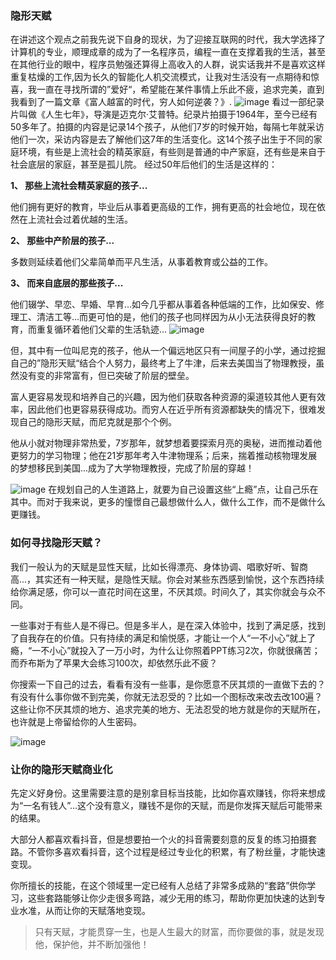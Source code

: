 ### 隐形天赋
 在讲述这个观点之前我先说下自身的现状，为了迎接互联网的时代，我大学选择了计算机的专业，顺理成章的成为了一名程序员，编程一直在支撑着我的生活，甚至在其他行业的眼中，程序员勉强还算得上高收入的人群，说实话我并不是喜欢这样重复枯燥的工作,因为长久的智能化人机交流模式，让我对生活没有一点期待和惊喜，我一直在寻找所谓的”爱好“，希望能在某件事情上乐此不疲，追求完美，直到我看到了一篇文章《富人越富的时代，穷人如何逆袭？》.
 ![image](https://zhaishuangshuang.github.io/images/blog/time.jpeg)
看过一部纪录片叫做《人生七年》，导演是迈克尔·艾普特。纪录片拍摄于1964年，至今已经有50多年了。拍摄的内容是记录14个孩子，从他们7岁的时候开始，每隔七年就采访他们一次，采访内容是去了解他们这7年的生活变化。这14个孩子出生于不同的家庭环境，有些是上流社会的精英家庭，有些则是普通的中产家庭，还有些是来自于社会底层的家庭，甚至是孤儿院。
经过50年后他们的生活是这样的：

**1、 那些上流社会精英家庭的孩子...**

他们拥有更好的教育，毕业后从事着更高级的工作，拥有更高的社会地位，现在依然在上流社会过着优越的生活。

**2、 那些中产阶层的孩子...**

多数则延续着他们父辈简单而平凡生活，从事着教育或公益的工作。

**3、 而来自底层的那些孩子...**

他们辍学、早恋、早婚、早育...如今几乎都从事着各种低端的工作，比如保安、修理工、清洁工等…而更可怕的是，他们的孩子也同样因为从小无法获得良好的教育，而重复循环着他们父辈的生活轨迹...
![image](https://zhaishuangshuang.github.io/images/blog/7up.jpg)

但，其中有一位叫尼克的孩子，他从一个偏远地区只有一间屋子的小学，通过挖掘自己的”隐形天赋“结合个人努力，最终考上了牛津，后来去美国当了物理教授，虽然没有变的非常富有，但已突破了阶层的壁垒。

   富人更容易发现和培养自己的兴趣，因为他们获取各种资源的渠道较其他人更有效率，因此他们也更容易获得成功。而穷人在近乎所有资源都缺失的情况下，很难发现自己的隐形天赋，而尼克就是那个个例。

   他从小就对物理非常热爱，7岁那年，就梦想着要探索月亮的奥秘，进而推动着他更努力的学习物理；他在21岁那年考入牛津物理系；后来，揣着推动核物理发展的梦想移民到美国...成为了大学物理教授，完成了阶层的穿越！

![image](https://zhaishuangshuang.github.io/images/blog/earth.jpeg)
在规划自己的人生道路上，就要为自己设置这些“上瘾”点，让自己乐在其中。而对于我来说，更多的憧憬自己最想做什么人，做什么工作，而不是做什么更赚钱。

 ### 如何寻找隐形天赋？

  我们一般认为的天赋是显性天赋，比如长得漂亮、身体协调、唱歌好听、智商高...，其实还有一种天赋，是隐性天赋。你会对某些东西感到愉悦，这个东西持续给你满足感，你可以一直花时间在这里，不厌其烦。时间久了，其实你就会与众不同。


  一些事对于有些人是不得已。但是多半人，是在深入体验中，找到了满足感，找到了自我存在的价值。只有持续的满足和愉悦感，才能让一个人“一不小心”就上了瘾，“一不小心”就投入了一万小时，为什么让你照着PPT练习2次，你就很痛苦；而乔布斯为了苹果大会练习100次，却依然乐此不疲？


  你搜索一下自己的过去，看看有没有一些事，是你愿意不厌其烦的一直做下去的？有没有什么事你做不到完美，你就无法忍受的？比如一个图标改来改去改100遍？这些让你不厌其烦的地方、追求完美的地方、无法忍受的地方就是你的天赋所在，也许就是上帝留给你的人生密码。

![image](https://zhaishuangshuang.github.io/images/blog/sea.jpeg)

### 让你的隐形天赋商业化

  先定义好身份。这里需要注意的是别拿目标当技能，比如你喜欢赚钱，你将来想成为“一名有钱人”…这个没有意义，赚钱不是你的天赋，而是你发挥天赋后可能带来的结果。


  大部分人都喜欢看抖音，但是想要拍一个火的抖音需要刻意的反复的练习拍摄套路。不管你多喜欢看抖音，这个过程是经过专业化的积累，有了粉丝量，才能快速变现。


  你所擅长的技能，在这个领域里一定已经有人总结了非常多成熟的“套路”供你学习，这些套路能够让你少走很多弯路，减少无用的练习，帮助你更加快速的达到专业水准，从而让你的天赋落地变现。


>只有天赋，才能贯穿一生，也是人生最大的财富，而你要做的事，就是发现他，保护他，并不断加强他！
